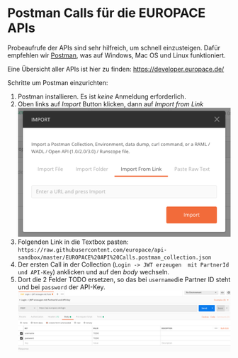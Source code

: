 # Postman Calls für die EUROPACE APIs

Probeaufrufe der APIs sind sehr hilfreich, um schnell einzusteigen. Dafür empfehlen wir [Postman](https://www.getpostman.com/), was auf Windows, Mac OS und Linux funktioniert.

Eine Übersicht aller APIs ist hier zu finden: https://developer.europace.de/



Schritte um Postman einzurichten:
1. Postman installieren. Es ist *keine* Anmeldung erforderlich.
1. Oben links auf _Import_ Button klicken, dann auf _Import from Link_
![](screen1.png)
4. Folgenden Link in die Textbox pasten: `https://raw.githubusercontent.com/europace/api-sandbox/master/EUROPACE%20API%20Calls.postman_collection.json`
5. Der ersten Call in der Collection (`Login -> JWT erzeugen  mit PartnerId und API-Key`) anklicken und auf den _body_ wechseln.
1. Dort die 2 Felder TODO ersetzen, so das bei `username`die Partner ID steht und bei `password` der API-Key.
![](screen2.png)
